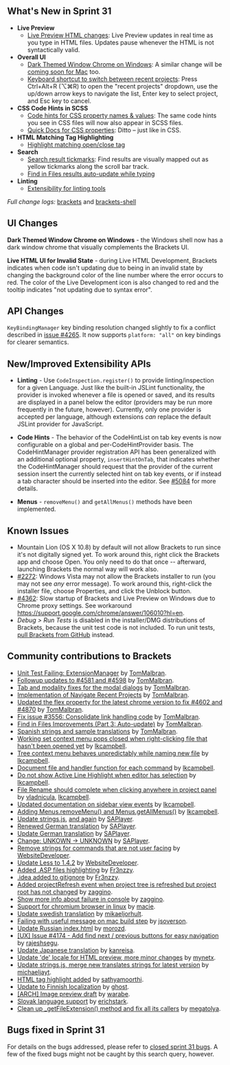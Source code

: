 What's New in Sprint 31
-----------------------
* **Live Preview**
    * [Live Preview HTML changes](https://trello.com/c/ya9wexlA/998-2-improve-html-live-development-performance): Live Preview updates in real time as you type in HTML files. Updates pause whenever the HTML is not syntactically valid.
* **Overall UI**
    * [Dark Themed Window Chrome on Windows](https://trello.com/card/5-into-darkness-shell-windows/4f90a6d98f77505d7940ce88/874): A similar change will be [coming soon for Mac](https://trello.com/card/into-darkness-shell-osx/4f90a6d98f77505d7940ce88/900) too.
    * [Keyboard shortcut to switch between recent projects](https://github.com/adobe/brackets/pull/4546): Press Ctrl+Alt+R (&#x2325;⌘R) to open the "recent projects" dropdown, use the up/down arrow keys to navigate the list, Enter key to select project, and Esc key to cancel.
* **CSS Code Hints in SCSS**
    * [Code hints for CSS property names & values](https://github.com/adobe/brackets/pull/4931): The same code hints you see in CSS files will now also appear in SCSS files.
    * [Quick Docs for CSS properties](https://github.com/adobe/brackets/pull/5069): Ditto &ndash; just like in CSS.
* **HTML Matching Tag Highlighting**
    * [Highlight matching open/close tag](https://github.com/adobe/brackets/pull/4504)
* **Search**
    * [Search result tickmarks](https://github.com/adobe/brackets/pull/5191): Find results are visually mapped out as yellow tickmarks along the scroll bar track.
    * [Find in Files results auto-update while typing](https://github.com/adobe/brackets/pull/4729)
* **Linting**
    * [Extensibility for linting tools](https://github.com/adobe/brackets/pull/4588)

_Full change logs:_ [brackets](https://github.com/adobe/brackets/compare/sprint-30...sprint-31#commits_bucket) and [brackets-shell](https://github.com/adobe/brackets-shell/compare/sprint-30...sprint-31#commits_bucket)


UI Changes
----------
**Dark Themed Window Chrome on Windows** - the Windows shell now has a dark window chrome that visually complements the Brackets UI.

**Live HTML UI for Invalid State** - during Live HTML Development, Brackets indicates when code
isn't updating due to being in an invalid state by changing the background color of the line number
where the error occurs to red. The color of the Live Development icon is also changed to red
and the tooltip indicates "not updating due to syntax error".


API Changes
-----------
`KeyBindingManager` key binding resolution changed slightly to fix a conflict described in [issue #4265](https://github.com/adobe/brackets/issues/4265). It now supports `platform: "all"` on key bindings for clearer semantics.


New/Improved Extensibility APIs
-------------------------------
* **Linting** - Use `CodeInspection.register()` to provide linting/inspection for a given Language. Just like the built-in JSLint functionality, the provider is invoked whenever a file is opened or saved, and its results are displayed in a panel below the editor (providers may be run more frequently in the future, however). Currently, only one provider is accepted per language, although extensions _can_ replace the default JSLint provider for JavaScript.

* **Code Hints** - The behavior of the CodeHintList on tab key events is now configurable on a global and per-CodeHintProvider basis. The CodeHintManager provider registration API has been generalized with an additional optional property, `insertHintOnTab`, that indicates whether the CodeHintManager should request that the provider of the current session insert the currently selected hint on tab key events, or if instead a tab character should be inserted into the editor. See [#5084](https://github.com/adobe/brackets/pull/5084 "Make code hint insertion on tab key configurable") for more details.

* **Menus** - `removeMenu()` and `getAllMenus()` methods have been implemented.

Known Issues
------------
* Mountain Lion (OS X 10.8) by default will not allow Brackets to run since it's not digitally signed yet. To work around this, right click the Brackets app and choose Open. You only need to do that once -- afterward, launching Brackets the normal way will work also.
* [#2272](https://github.com/adobe/brackets/issues/2272): Windows Vista may not allow the Brackets installer to run (you may not see _any_ error message). To work around this, right-click the installer file, choose Properties, and click the Unblock button.
* [#4362](https://github.com/adobe/brackets/issues/4362): Slow startup of Brackets and Live Preview on Windows due to Chrome proxy settings. See workaround https://support.google.com/chrome/answer/106010?hl=en.
* _Debug > Run Tests_ is disabled in the installer/DMG distributions of Brackets, because the unit test code is not included. To run unit tests, [pull Brackets from GitHub](https://github.com/adobe/brackets/wiki/How-to-Hack-on-Brackets#wiki-getcode) instead.


Community contributions to Brackets
-----------------------------------
* [Unit Test Failing: ExtensionManager](https://github.com/adobe/brackets/pull/5115) by [TomMalbran](https://github.com/TomMalbran).
* [Followup updates to #4581 and #4598](https://github.com/adobe/brackets/pull/4629) by [TomMalbran](https://github.com/TomMalbran).
* [Tab and modality fixes for the modal dialogs](https://github.com/adobe/brackets/pull/4714) by [TomMalbran](https://github.com/TomMalbran).
* [Implementation of Navigate Recent Projects](https://github.com/adobe/brackets/pull/4546) by [TomMalbran](https://github.com/TomMalbran).
* [Updated the flex property for the latest chrome version to fix #4602 and #4870](https://github.com/adobe/brackets/pull/4940) by [TomMalbran](https://github.com/TomMalbran).
* [Fix issue #3556: Consolidate link handling code](https://github.com/adobe/brackets/pull/4718) by [TomMalbran](https://github.com/TomMalbran).
* [Find in Files Improvements (Part 3: Auto-update)](https://github.com/adobe/brackets/pull/4729) by [TomMalbran](https://github.com/TomMalbran).
* [Spanish strings and sample translations](https://github.com/adobe/brackets/pull/5221) by [TomMalbran](https://github.com/TomMalbran).
* [Working set context menu pops closed when right-clicking file that hasn't been opened yet](https://github.com/adobe/brackets/pull/5004) by [lkcampbell](https://github.com/lkcampbell).
* [Tree context menu behaves unpredictably while naming new file](https://github.com/adobe/brackets/pull/5114) by [lkcampbell](https://github.com/lkcampbell).
* [Document file and handler function for each command](https://github.com/adobe/brackets/pull/5155) by [lkcampbell](https://github.com/lkcampbell).
* [Do not show Active Line Highlight when editor has selection](https://github.com/adobe/brackets/pull/4878) by [lkcampbell](https://github.com/lkcampbell).
* [File Rename should complete when clicking anywhere in project panel](https://github.com/adobe/brackets/pull/4934) by [vladnicula](https://github.com/vladnicula), [lkcampbell](https://github.com/lkcampbell).
* [Updated documentation on sidebar view events](https://github.com/adobe/brackets/pull/4804) by [lkcampbell](https://github.com/lkcampbell).
* [Adding Menus.removeMenu() and Menus.getAllMenus()](https://github.com/adobe/brackets/pull/5217) by [lkcampbell](https://github.com/lkcampbell).
* [Update strings.js](https://github.com/adobe/brackets/pull/5012), [and again](https://github.com/adobe/brackets/pull/5025) by [SAPlayer](https://github.com/SAPlayer).
* [Renewed German translation](https://github.com/adobe/brackets/pull/5123) by [SAPlayer](https://github.com/SAPlayer).
* [Update German translation](https://github.com/adobe/brackets/pull/5129) by [SAPlayer](https://github.com/SAPlayer).
* [Change: UNKOWN -> UNKNOWN](https://github.com/adobe/brackets/pull/5133) by [SAPlayer](https://github.com/SAPlayer).
* [Remove strings for commands that are not user facing](https://github.com/adobe/brackets/pull/4306) by [WebsiteDeveloper](https://github.com/WebsiteDeveloper).
* [Update Less to 1.4.2](https://github.com/adobe/brackets/pull/4476) by [WebsiteDeveloper](https://github.com/WebsiteDeveloper).
* [Added .ASP files highlighting](https://github.com/adobe/brackets/pull/5010) by [Fr3nzzy](https://github.com/Fr3nzzy).
* [.idea added to gitignore](https://github.com/adobe/brackets/pull/5018) by [Fr3nzzy](https://github.com/Fr3nzzy).
* [Added projectRefresh event when project tree is refreshed but project root has not changed](https://github.com/adobe/brackets/pull/4815) by [zaggino](https://github.com/zaggino).
* [Show more info about failure in console](https://github.com/adobe/brackets/pull/5223) by [zaggino](https://github.com/zaggino).
* [Support for chromium browser in linux](https://github.com/adobe/brackets-shell/pull/317) by [macie](https://github.com/macie).
* [Update swedish translation](https://github.com/adobe/brackets/pull/4964) by [mikaeljorhult](https://github.com/mikaeljorhult).
* [Failing with useful message on mac build step](https://github.com/adobe/brackets-shell/pull/325) by [jsoverson](https://github.com/jsoverson).
* [Update Russian index.html](https://github.com/adobe/brackets/pull/4999) by [morozd](https://github.com/morozd).
* [[UX] Issue #4174 - Add find next / previous buttons for easy navigation](https://github.com/adobe/brackets/pull/5002) by [rajeshsegu](https://github.com/rajeshsegu).
* [Update Japanese translation](https://github.com/adobe/brackets/pull/5140) by [kanreisa](https://github.com/kanreisa).
* [Update 'de' locale for HTML preview, more minor changes](https://github.com/adobe/brackets/pull/5145) by [mynetx](https://github.com/mynetx).
* [Update strings.js, merge new translates strings for latest version](https://github.com/adobe/brackets/pull/5161) by [michaeljayt](https://github.com/michaeljayt).
* [HTML tag highlight added](https://github.com/adobe/brackets/pull/4504) by [sathyamoorthi](https://github.com/sathyamoorthi).
* [Update to Finnish localization](https://github.com/adobe/brackets/pull/4741) by [ghost](https://github.com/ghost).
* [[ARCH] Image preview draft](https://github.com/adobe/brackets/pull/4492) by [warabe](https://github.com/warabe).
* [Slovak language support](https://github.com/adobe/brackets/pull/4856) by [erichstark](https://github.com/erichstark).
* [Clean up _getFileExtension() method and fix all its callers](https://github.com/adobe/brackets/pull/4846) by [megatolya](https://github.com/megatolya).

Bugs fixed in Sprint 31
-----------------------
For details on the bugs addressed, please refer to [closed sprint 31 bugs](https://github.com/adobe/brackets/issues?labels=&milestone=18&state=closed). A few of the fixed bugs might not be caught by this search query, however.